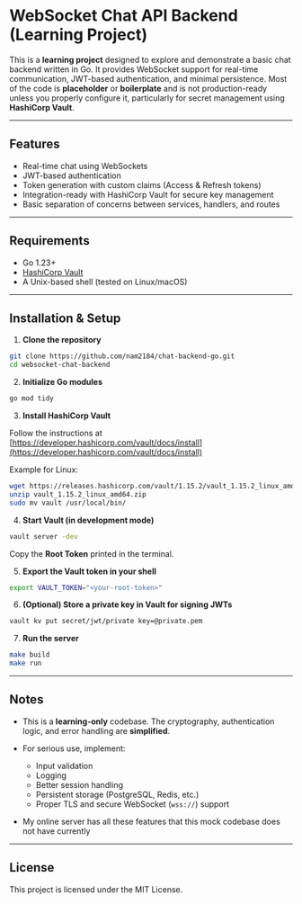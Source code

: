 # WebSocket Chat API Backend (Learning Project)

This is a **learning project** designed to explore and demonstrate a basic chat backend written in Go. It provides WebSocket support for real-time communication, JWT-based authentication, and minimal persistence. Most of the code is **placeholder** or **boilerplate** and is not production-ready unless you properly configure it, particularly for secret management using **HashiCorp Vault**.

---

## Features

* Real-time chat using WebSockets
* JWT-based authentication
* Token generation with custom claims (Access & Refresh tokens)
* Integration-ready with HashiCorp Vault for secure key management
* Basic separation of concerns between services, handlers, and routes

---

## Requirements

* Go 1.23+
* [HashiCorp Vault](https://www.vaultproject.io/)
* A Unix-based shell (tested on Linux/macOS)

---

## Installation & Setup

1. **Clone the repository**

```bash
git clone https://github.com/nam2184/chat-backend-go.git
cd websocket-chat-backend
```

2. **Initialize Go modules**

```bash
go mod tidy
```

3. **Install HashiCorp Vault**

Follow the instructions at [https://developer.hashicorp.com/vault/docs/install](https://developer.hashicorp.com/vault/docs/install)

Example for Linux:

```bash
wget https://releases.hashicorp.com/vault/1.15.2/vault_1.15.2_linux_amd64.zip
unzip vault_1.15.2_linux_amd64.zip
sudo mv vault /usr/local/bin/
```

4. **Start Vault (in development mode)**

```bash
vault server -dev
```

Copy the **Root Token** printed in the terminal.

5. **Export the Vault token in your shell**

```bash
export VAULT_TOKEN="<your-root-token>"
```

6. **(Optional) Store a private key in Vault for signing JWTs**

```bash
vault kv put secret/jwt/private key=@private.pem
```

7. **Run the server**

```bash
make build
make run
```

---

## Notes

* This is a **learning-only** codebase. The cryptography, authentication logic, and error handling are **simplified**.
* For serious use, implement:

  * Input validation
  * Logging
  * Better session handling
  * Persistent storage (PostgreSQL, Redis, etc.)
  * Proper TLS and secure WebSocket (`wss://`) support

* My online server has all these features that this mock codebase does not have currently

---

## License

This project is licensed under the MIT License.

